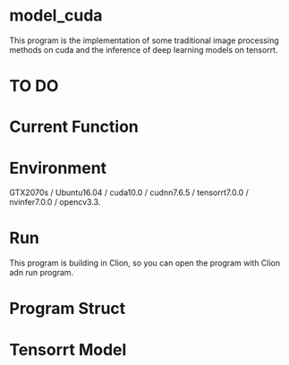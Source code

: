 # model_cuda

This program is the implementation of some traditional image processing methods on cuda and the inference of deep learning models on tensorrt.

# TO DO

# Current Function

# Environment
GTX2070s / Ubuntu16.04 / cuda10.0 / cudnn7.6.5 / tensorrt7.0.0 / nvinfer7.0.0 / opencv3.3.

# Run
This program is building in Clion, so you can open the program with Clion adn run program.

# Program Struct


# Tensorrt Model

#
